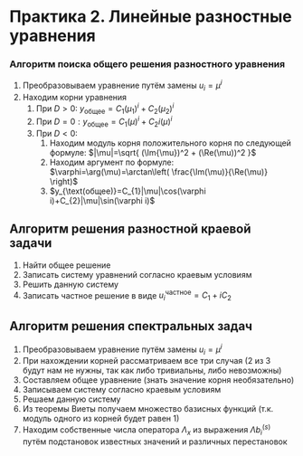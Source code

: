 # Практика 2. Линейные разностные уравнения
### Алгоритм поиска общего решения разностного уравнения
1. Преобразовываем уравнение путём замены $u_{i}=\mu^i$
2. Находим корни уравнения
	1. При $D>0$: $y_{\text{общее}}=C_{1}(\mu_{1})^i+C_{2}(\mu_{2})^i$
	2. При $D=0: y_{\text{общее}}=C_{1}(\mu)^i+C_{2}i(\mu)^i$
	3. При $D<0:$
		1. Находим модуль корня положительного корня по следующей формуле: $|\mu|=\sqrt{ (\Im{\mu})^2 + (\Re(\mu))^2 }$
		2. Находим аргумент по формуле: $\varphi=\arg(\mu)=\arctan\left( \frac{\Im(\mu)}{\Re(\mu)} \right)$
		3. $y_{\text(общее)}=C_{1}|\mu|\cos(\varphi i)+C_{2}|\mu|\sin(\varphi i)$

## Алгоритм решения разностной краевой задачи
1. Найти общее решение
2. Записать систему уравнений согласно краевым условиям
3. Решить данную систему
4. Записать частное решение в виде $u_{i}^{\text{частное}}=C_{1}+iC_{2}$
## Алгоритм решения спектральных задач
1. Преобразовываем уравнение путём замены $u_{i}=\mu^i$
2. При нахождении корней рассматриваем все три случая (2 из 3 будут нам не нужны, так как либо тривиальны, либо невозможны)
3. Составляем общее уравнение (знать значение корня необязательно)
4. Записываем систему согласно краевым условиям
5. Решаем данную систему
6. Из теоремы Виеты получаем множество базисных функций (т.к. модуль одного из корней будет равен 1)
7. Находим собственные числа оператора $\Lambda_{x}$ из выражения $\Lambda b_{i}^{(s)}$ путём подстановок известных значений и различных перестановок